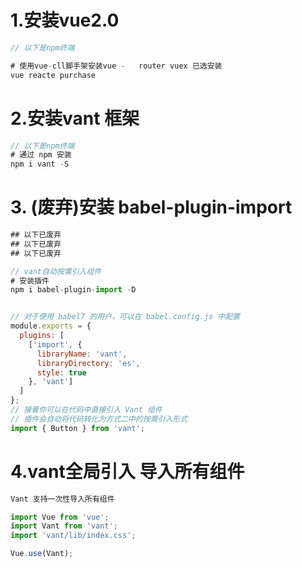 # 1.安装vue2.0

```js
// 以下是npm终端

# 使用vue-cll脚手架安装vue -   router vuex 已选安装
vue reacte purchase
```

# 2.安装vant 框架

```js
// 以下是npm终端
# 通过 npm 安装
npm i vant -S
```

# 3. (废弃)安装   babel-plugin-import

```js
## 以下已废弃
## 以下已废弃
## 以下已废弃

// vant自动按需引入组件
# 安装插件
npm i babel-plugin-import -D


// 对于使用 babel7 的用户，可以在 babel.config.js 中配置
module.exports = {
  plugins: [
    ['import', {
      libraryName: 'vant',
      libraryDirectory: 'es',
      style: true
    }, 'vant']
  ]
};
// 接着你可以在代码中直接引入 Vant 组件
// 插件会自动将代码转化为方式二中的按需引入形式
import { Button } from 'vant';
```

# 4.vant全局引入 导入所有组件

```js
Vant 支持一次性导入所有组件

import Vue from 'vue';
import Vant from 'vant';
import 'vant/lib/index.css';

Vue.use(Vant);
```




